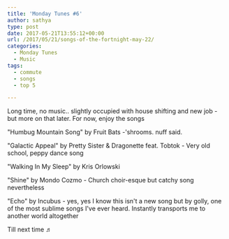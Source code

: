 ```yaml
---
title: 'Monday Tunes #6'
author: sathya
type: post
date: 2017-05-21T13:55:12+00:00
url: /2017/05/21/songs-of-the-fortnight-may-22/
categories:
  - Monday Tunes
  - Music
tags:
  - commute
  - songs
  - top 5

---
```

Long time, no music.. slightly occupied with house shifting and new job - but more on that later. For now, enjoy the songs

<!--more-->

"Humbug Mountain Song" by Fruit Bats -'shrooms. nuff said.



"Galactic Appeal" by Pretty Sister & Dragonette feat. Tobtok - Very old school, peppy dance song



"Walking In My Sleep" by Kris Orlowski



"Shine" by Mondo Cozmo - Church choir-esque but catchy song nevertheless



"Echo" by Incubus - yes, yes I know this isn't a new song but by golly, one of the most sublime songs I've ever heard. Instantly transports me to another world altogether



Till next time ♬